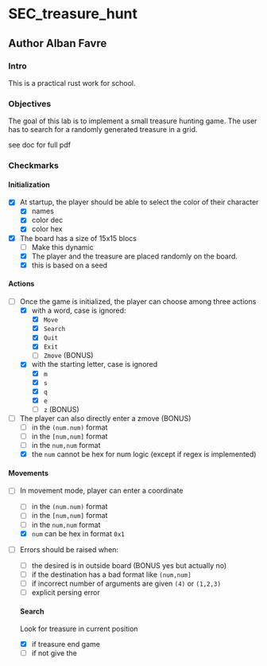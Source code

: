 # SEC_treasure_hunt

## Author Alban Favre

### Intro

This is a practical rust work for school.

### Objectives

The goal of this lab is to implement a small treasure hunting game. The user has to search for a randomly generated treasure in a grid.

see doc for full pdf

### Checkmarks

#### Initialization

- [X] At startup, the player should be able to select the color of their character
  - [X] names
  - [X] color dec
  - [X] color hex
- [X] The board has a size of 15x15 blocs
  - [ ] Make this dynamic
  - [X] The player and the treasure are placed randomly on the board.
  - [X] this is based on a seed

#### Actions

- [ ] Once the game is initialized, the player can choose among three actions
  - [X] with a word, case is ignored:
    - [X] `Move`
    - [X] `Search`
    - [X] `Quit`
    - [X] `Exit`
    - [ ] `Zmove` (BONUS)
  - [X] with the starting letter, case is ignored
    - [X] `m`
    - [X] `s`
    - [X] `q`
    - [X] `e`
    - [ ] `z` (BONUS)

- [ ] The player can also directly enter a zmove (BONUS)
  - [ ] in the `(num.num)` format
  - [ ] in the `[num,num]` format
  - [ ] in the `num,num` format
  - [X] the `num` cannot be hex for num logic (except if regex is implemented)

#### Movements

- [ ] In movement mode, player can enter a coordinate
  - [ ] in the `(num.num)` format
  - [ ] in the `[num,num]` format
  - [ ] in the `num,num` format
  - [X] `num` can be hex in format `0x1`

- [ ] Errors should be raised when:
  - [ ] the desired is in outside board (BONUS yes but actually no)
  - [ ] if the destination has a bad format like `(num,num]`
  - [ ] if incorrect number of arguments are given `(4)` or `(1,2,3)`
  - [ ] explicit persing error

  #### Search

  Look for treasure in current position

  - [X] if treasure end game
  - [ ] if not give the 